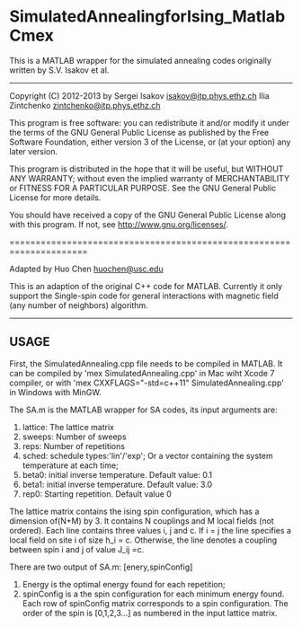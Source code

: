 # SimulatedAnnealingforIsing_MatlabCmex

This is a MATLAB wrapper for the simulated annealing codes originally written by S.V. Isakov et al.

---------------------------------------------------------------------

Copyright (C) 2012-2013 by Sergei Isakov <isakov@itp.phys.ethz.ch>
                           Ilia Zintchenko <zintchenko@itp.phys.ethz.ch>

This program is free software: you can redistribute it and/or modify
it under the terms of the GNU General Public License as published by
the Free Software Foundation, either version 3 of the License, or
(at your option) any later version.

This program is distributed in the hope that it will be useful,
but WITHOUT ANY WARRANTY; without even the implied warranty of
MERCHANTABILITY or FITNESS FOR A PARTICULAR PURPOSE.  See the
GNU General Public License for more details.

You should have received a copy of the GNU General Public License
along with this program.  If not, see <http://www.gnu.org/licenses/>.

=====================================================================

Adapted by Huo Chen <huochen@usc.edu>

This is an adaption of the original C++ code for MATLAB. Currently it only support the Single-spin code for general interactions with magnetic field (any number of neighbors) algorithm.

--------------------------------------------------------------------
USAGE
--------------------------------------------------------------------
First, the SimulatedAnnealing.cpp file needs to be compiled in MATLAB. It can be compiled by 'mex SimulatedAnnealing.cpp' in Mac wiht Xcode 7 compiler, or with 'mex CXXFLAGS="-std=c++11" SimulatedAnnealing.cpp' in Windows with MinGW.

The SA.m is the MATLAB wrapper for SA codes, its input arguments are:
   1. lattice: The lattice matrix
   2. sweeps: Number of sweeps
   3. reps: Number of repetitions
   4. sched: schedule types:'lin'/'exp'; Or a vector containing the system temperature at each time;
   5. beta0: initial inverse temperature. Default value: 0.1
   6. beta1: initial inverse temperature. Default value: 3.0
   7. rep0: Starting repetition. Default value 0

The lattice matrix contains the ising spin configuration, which has a dimension of(N+M) by 3.
It contains N couplings and M local fields (not ordered). Each line
contains three values i, j and c. If i = j the line specifies a local
field on site i of size h_i = c. Otherwise, the line denotes a
coupling between spin i and j of value J_ij =c.

There are two output of SA.m: [enery,spinConfig]
1. Energy is the optimal energy found for each repetition;
2. spinConfig is a the spin configuration for each minimum energy found. Each row of spinConfig matrix corresponds to a spin configuration. The order of the spin is [0,1,2,3...] as numbered in the input lattice matrix.
